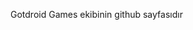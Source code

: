 Gotdroid Games ekibinin github sayfasıdır
<!--
Proje hakkında bilgi almak isterseniz e-posta adresinden iletişim kurabilirsiniz (meteantnz@gmail.com)
